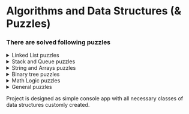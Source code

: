 # Algorithms and Data Structures (& Puzzles)

### There are solved following puzzles 

<details>
  <summary>Linked List puzzles</summary>
  
  * **Removing** duplicates from linked list.
  
  * **Finding** n-th value from end in linked list.
  
  * **Figuring out** is linked list a palindrome.
  
  * **Implementing** custom IEnumerator.
  
</details>

<details>
  <summary>Stack and Queue puzzles</summary>
  
  **Stack**
  
  * **Getting** minimum value.
  
  * **Bubbling up** minimum value.
  
  * **Implementing** custom IEnumerator.
  
  **Queue**
   
  * **Implementing** all basic operations and custom enumeration.
  
</details>

<details>
  <summary>String and Arrays puzzles</summary>
  
  * **Figuring out** are all symbols in string are unique.
  
  * **Figuring out** is string is a permutation of chars (dcba is a permutation of abcd).
  
  * **Compressing** of string (aaaabbbbbccc becomes a4b5c3).
  
</details>

<details>
  <summary>Binary tree puzzles</summary>
  
  * Binary tree puzzles
  
</details>

<details>
  <summary>Math Logic puzzles</summary>

* **Substraction**. Implementing math operation of substraction using basic operations of incrementing number varaible and storing value in memory.

* **Multiplication**. Implementing math operation of multiplication using basic operations of incrementing number varaible and storing value in memory.

* **Division**. Implementing math operation of division using basic operations of incrementing number varaible and storing value in memory and implemented before operation of multiplication.

</details>

<details>
  <summary>General puzzles</summary>

* **Switching** values of two number variables without using third one.

* **Reflecting all** symbols in string excluding non-letter chars (abc4de#fg$ becomes gfe4dc#ba$)

</details>

Project is designed as simple console app with all necessary classes of data structures customly created.
